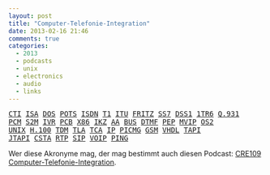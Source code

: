 ```yaml
---
layout: post
title: "Computer-Telefonie-Integration"
date: 2013-02-16 21:46
comments: true
categories:
  - 2013
  - podcasts
  - unix
  - electronics
  - audio
  - links
---
```

<pre><a href='https://de.wikipedia.org/wiki/Computer_Telephony_Integration'>CTI</a> <a href='https://de.wikipedia.org/wiki/Industry_Standard_Architecture'>ISA</a> <a href='https://de.wikipedia.org/wiki/MS-DOS'>DOS</a> <a href='https://de.wikipedia.org/wiki/Plain_old_telephone_service'>POTS</a> <a href='https://de.wikipedia.org/wiki/Integrated_Services_Digital_Network'>ISDN</a> <a href='https://de.wikipedia.org/wiki/Trunk_1'>T1</a> <a href='https://de.wikipedia.org/wiki/Internationale_Fernmeldeunion'>ITU</a> <a href='https://de.wikipedia.org/wiki/FRITZ!Box'>FRITZ</a> <a href='https://de.wikipedia.org/wiki/Signalling_System_7'>SS7</a> <a href='https://de.wikipedia.org/wiki/Digital_Subscriber_System_No._1'>DSS1</a> <a href='https://de.wikipedia.org/wiki/FTZ_1_TR_6'>1TR6</a> <a href='https://de.wikipedia.org/wiki/Q.931'>Q.931</a>
<a href='https://de.wikipedia.org/wiki/Puls-Code-ModulationA'>PCM</a> <a href='https://de.wikipedia.org/wiki/Prim%C3%A4rmultiplexanschluss'>S2M</a> <a href='https://de.wikipedia.org/wiki/Interactive_Voice_Response'>IVR</a> <a href='https://de.wikipedia.org/wiki/Leiterplatte'>PCB</a> <a href='https://de.wikipedia.org/wiki/X86-Prozessor'>X86</a> <a href='https://de.wikipedia.org/wiki/Impulskennzeichen'>IKZ</a> <a href='https://en.wikipedia.org/wiki/Automated_attendant'>AA</a> <a href='https://de.wikipedia.org/wiki/Bus_(Datenverarbeitung)'>BUS</a> <a href='https://de.wikipedia.org/wiki/Mehrfrequenzwahlverfahren'>DTMF</a> <a href='https://en.wikipedia.org/wiki/Packetized_Ensemble_Protocol'>PEP</a> <a href='https://en.wikipedia.org/wiki/Multi-Vendor_Integration_Protocol'>MVIP</a> <a href='https://de.wikipedia.org/wiki/OS/2'>OS2</a>
<a href='https://de.wikipedia.org/wiki/Unix'>UNIX</a> <a href='https://en.wikipedia.org/wiki/H.100_(computer_telephony)'>H.100</a> <a href='https://de.wikipedia.org/wiki/Multiplexverfahren'>TDM</a> <a href='https://de.wikipedia.org/wiki/Dreibuchstabenabk%C3%BCrzung'>TLA</a> <a href='https://en.wikipedia.org/wiki/Advanced_Telecommunications_Computing_Architecture'>TCA</a> <a href='https://de.wikipedia.org/wiki/Internet_Protocol'>IP</a> <a href='https://de.wikipedia.org/wiki/PICMG'>PICMG</a> <a href='https://de.wikipedia.org/wiki/Global_System_for_Mobile_Communications'>GSM</a> <a href='https://de.wikipedia.org/wiki/Very_High_Speed_Integrated_Circuit_Hardware_Description_Language'>VHDL</a> <a href='https://de.wikipedia.org/wiki/Telephony_Application_Programming_Interface'>TAPI</a>
<a href='https://de.wikipedia.org/wiki/Java_Telephony_API'>JTAPI</a> <a href='https://de.wikipedia.org/wiki/Computer_Telephony_Integration'>CSTA</a> <a href='https://de.wikipedia.org/wiki/Real-Time_Transport_Protocol'>RTP</a> <a href='https://de.wikipedia.org/wiki/Session_Initiation_Protocol'>SIP</a> <a href='https://de.wikipedia.org/wiki/IP-Telefonie'>VOIP</a> <a href='https://de.wikipedia.org/wiki/Ping_(Daten%C3%BCbertragung)'>PING</a>
</pre>

Wer diese Akronyme mag, der mag bestimmt auch diesen Podcast:
[CRE109 Computer-Telefonie-Integration][cti].

[cti]: http://cre.fm/cre109
